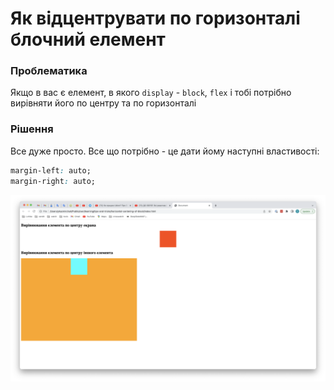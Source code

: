 # Як відцентрувати по горизонталі блочний елемент

### Проблематика
Якщо в вас є елемент, в якого `display` - `block`, `flex` і тобі потрібно вирівняти його по центру та по горизонталі

### Рішення
Все дуже просто. Все що потрібно - це дати йому наступні властивості:
```css
margin-left: auto;
margin-right: auto;
```

<img src="example.png">
